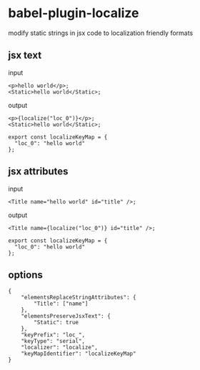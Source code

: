 # babel-plugin-localize
modify static strings in jsx code to localization friendly formats

## jsx text
input
```
<p>hello world</p>;
<Static>hello world</Static>;
```
output
```
<p>{localize("loc_0")}</p>;
<Static>hello world</Static>;

export const localizeKeyMap = {
  "loc_0": "hello world"
};
```

## jsx attributes
input
```
<Title name="hello world" id="title" />;
```
output
```
<Title name={localize("loc_0")} id="title" />;

export const localizeKeyMap = {
  "loc_0": "hello world"
};
```

## options
```
{
    "elementsReplaceStringAttributes": {
        "Title": ["name"]
    },
    "elementsPreserveJsxText": {
        "Static": true
    },
    "keyPrefix": "loc_",
    "keyType": "serial",
    "localizer": "localize",
    "keyMapIdentifier": "localizeKeyMap"
}
```